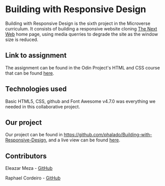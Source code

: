 # Building with Responsive Design

Building with Responsive Design is the sixth project in the Microverse curriculum. It consists of building a responsive website cloning [The Next Web](http://thenextweb.com/) home page, using media querries to degrade the site as the window size is reduced.

## Link to assignment

The assignment can be found in the Odin Project's HTML and CSS course that can be found [here](https://www.theodinproject.com/courses/html5-and-css3/lessons/building-with-responsive-design).

## Technologies used

Basic HTML5, CSS, github and Font Awesome v4.7.0 was everything we needed in this collaborative project.

## Our project

Our project can be found in https://github.com/phalado/Building-with-Responsive-Design, and a live view can be found [here](https://raw.githack.com/phalado/Building-with-Responsive-Design/main-code/index.html).

## Contributors

Eleazar Meza - [GitHub](https://github.com/elshaka)

Raphael Cordeiro - [GitHub](https://github.com/phalado)
